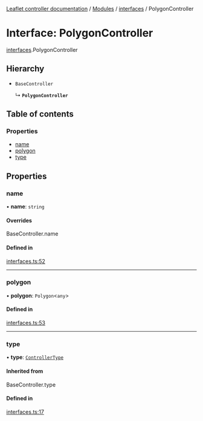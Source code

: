 [Leaflet controller documentation](../README.md) / [Modules](../modules.md) / [interfaces](../modules/interfaces.md) / PolygonController

# Interface: PolygonController

[interfaces](../modules/interfaces.md).PolygonController

## Hierarchy

- `BaseController`

  ↳ **`PolygonController`**

## Table of contents

### Properties

- [name](interfaces.PolygonController.md#name)
- [polygon](interfaces.PolygonController.md#polygon)
- [type](interfaces.PolygonController.md#type)

## Properties

### name

• **name**: `string`

#### Overrides

BaseController.name

#### Defined in

[interfaces.ts:52](https://github.com/synw/leaflet-controller/blob/653db9e/src/interfaces.ts#L52)

___

### polygon

• **polygon**: `Polygon`<`any`\>

#### Defined in

[interfaces.ts:53](https://github.com/synw/leaflet-controller/blob/653db9e/src/interfaces.ts#L53)

___

### type

• **type**: [`ControllerType`](../modules/interfaces.md#controllertype)

#### Inherited from

BaseController.type

#### Defined in

[interfaces.ts:17](https://github.com/synw/leaflet-controller/blob/653db9e/src/interfaces.ts#L17)
